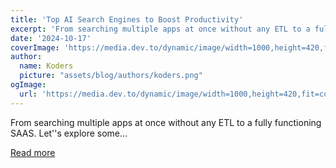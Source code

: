 ```yaml
---
title: 'Top AI Search Engines to Boost Productivity'
excerpt: 'From searching multiple apps at once without any ETL to a fully functioning SAAS. Let''s explore some...'
date: '2024-10-17'
coverImage: 'https://media.dev.to/dynamic/image/width=1000,height=420,fit=cover,gravity=auto,format=auto/https%3A%2F%2Fdev-to-uploads.s3.amazonaws.com%2Fuploads%2Farticles%2Fjmrrtlfd01smukzbmpea.gif'
author:
  name: Koders
  picture: "assets/blog/authors/koders.png"
ogImage:
  url: 'https://media.dev.to/dynamic/image/width=1000,height=420,fit=cover,gravity=auto,format=auto/https%3A%2F%2Fdev-to-uploads.s3.amazonaws.com%2Fuploads%2Farticles%2Fjmrrtlfd01smukzbmpea.gif'
---
```


From searching multiple apps at once without any ETL to a fully functioning SAAS. Let''s explore some...

[Read more](https://dev.to/swirl/top-ai-search-engines-to-boost-productivity-26f9)
